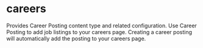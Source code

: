 # careers
Provides Career Posting content type and related configuration. Use Career Posting to add job listings to your careers page. Creating a career posting will automatically add the posting to your careers page.
